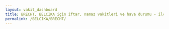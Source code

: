 ```yaml
---
layout: vakit_dashboard
title: BRECHT, BELCIKA için iftar, namaz vakitleri ve hava durumu - ilçe/eyalet seç
permalink: /BELCIKA/BRECHT/
---
```


<script type="text/javascript">
  var GLOBAL_COUNTRY = 'BELCIKA';
  var GLOBAL_CITY = 'BRECHT';
  var GLOBAL_STATE = '';
  var lat = 72;
  var lon = 21;
</script>
